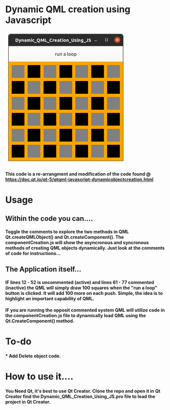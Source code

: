 # Dynamic QML creation using Javascript
<img src="./img/DCJS.png">

#### This code is a re-arrangment and modification of the code found @ https://doc.qt.io/qt-5/qtqml-javascript-dynamicobjectcreation.html

# Usage
## Within the code you can....
#### Toggle the comments to explore the two methods in QML Qt.createQMLObject() and Qt.createComponent(). The componentCreation.js will show the asyncronous and syncronous methods of creating QML objects dynamically. Just look at the comments of code for instructions...


## The Application itself...
#### IF lines 12 - 52 is uncommented (active) and lines 61 - 77 commented (inactive) the QML will simply draw 100 squares when the "run a loop" button is clicked. It will add 100 more on each push. Simple, the idea is to highlight an important capability of QML. 

#### IF you are running the opposit commented system QML will utilize code in the componentCreation.js file to dynamically load QML using the Qt.CreateComponent() method. 

# To-do 
#### * Add Delete object code. 



# How to use it.... 
#### You Need Qt, it's best to use Qt Creator. Clone the repo and open it in Qt Creator find the Dynamic_QML_Creation_Using_JS.pro file to load the project in Qt Creator. 



 